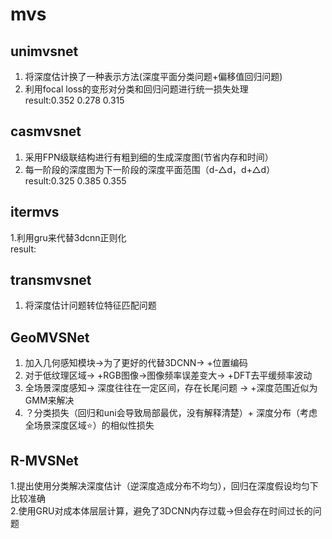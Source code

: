 # mvs
## unimvsnet
1. 将深度估计换了一种表示方法(深度平面分类问题+偏移值回归问题) 
2. 利用focal loss的变形对分类和回归问题进行统一损失处理  
result:0.352 0.278 0.315
## casmvsnet
1. 采用FPN级联结构进行有粗到细的生成深度图(节省内存和时间）
2. 每一阶段的深度图为下一阶段的深度平面范围（d-△d，d+△d）
result:0.325 0.385 0.355 
## itermvs  
1.利用gru来代替3dcnn正则化  
result: 
## transmvsnet 
1. 将深度估计问题转位特征匹配问题  
## GeoMVSNet 
1. 加入几何感知模块->为了更好的代替3DCNN-> +位置编码  
2. 对于低纹理区域-> +RGB图像->图像频率误差变大-> +DFT去平缓频率波动  
3. 全场景深度感知-> 深度往往在一定区间，存在长尾问题 -> +深度范围近似为GMM来解决  
4. ？分类损失（回归和uni会导致局部最优，没有解释清楚）+ 深度分布（考虑全场景深度区域⭐️）的相似性损失  
## R-MVSNet
1.提出使用分类解决深度估计（逆深度造成分布不均匀），回归在深度假设均匀下比较准确  
2.使用GRU对成本体层层计算，避免了3DCNN内存过载->但会存在时间过长的问题
